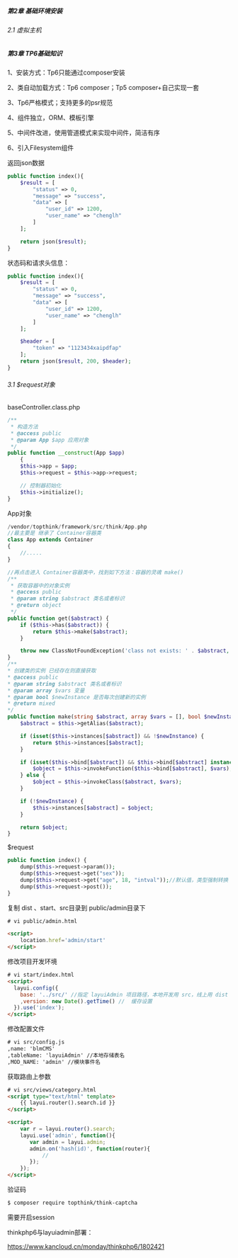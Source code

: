 ##### 第2章 基础环境安装

###### 2.1 虚拟主机









##### 第3章 TP6基础知识



1、安装方式：Tp6只能通过composer安装

2、类自动加载方式：Tp6 composer；Tp5 composer+自己实现一套

3、Tp6严格模式；支持更多的psr规范

4、组件独立，ORM、模板引擎

5、中间件改进，使用管道模式来实现中间件，简洁有序

6、引入Filesystem组件



返回json数据

~~~php
public function index(){
	$result = [
		"status" => 0,
		"message" => "success",
		"data" => [
			"user_id" => 1200,
			"user_name" => "chenglh"
		]
	];

	return json($result);
}
~~~

状态码和请求头信息：

~~~php
public function index(){
	$result = [
		"status" => 0,
		"message" => "success",
		"data" => [
			"user_id" => 1200,
			"user_name" => "chenglh"
		]
	];

	$header = [
		"token" => "1123434xaipdfap"
	];
	return json($result, 200, $header);
}
~~~



###### 3.1 $request对象

baseController.class.php

~~~php
/**
 * 构造方法
 * @access public
 * @param App $app 应用对象
 */
public function __construct(App $app)
	{
	$this->app = $app;
	$this->request = $this->app->request;

	// 控制器初始化
	$this->initialize();
}
~~~

App对象

~~~php
/vendor/topthink/framework/src/think/App.php
//最主要是 继承了 Container容器类
class App extends Container
{
	//.....
}

//再点击进入 Container容器类中，找到如下方法：容器的灵魂 make()
/**
 * 获取容器中的对象实例
 * @access public
 * @param string $abstract 类名或者标识
 * @return object
 */
public function get($abstract) {
	if ($this->has($abstract)) {
		return $this->make($abstract);
	}

	throw new ClassNotFoundException('class not exists: ' . $abstract, $abstract);
}
/**
* 创建类的实例 已经存在则直接获取
* @access public
* @param string $abstract 类名或者标识
* @param array $vars 变量
* @param bool $newInstance 是否每次创建新的实例
* @return mixed
*/
public function make(string $abstract, array $vars = [], bool $newInstance = false) {
	$abstract = $this->getAlias($abstract);

	if (isset($this->instances[$abstract]) && !$newInstance) {
		return $this->instances[$abstract];
	}

	if (isset($this->bind[$abstract]) && $this->bind[$abstract] instanceof Closure) {
		$object = $this->invokeFunction($this->bind[$abstract], $vars);
	} else {
		$object = $this->invokeClass($abstract, $vars);
	}

	if (!$newInstance) {
		$this->instances[$abstract] = $object;
	}

	return $object;
}
~~~



$request

~~~php
public function index() {
	dump($this->request->param());
	dump($this->request->get("sex"));
	dump($this->request->get("age", 18, "intval"));//默认值，类型强制转换
	dump($this->request->post());
}
~~~

























复制 dist 、start、src目录到 public/admin目录下

~~~html
# vi public/admin.html

<script>
    location.href='admin/start'
</script>
~~~



修改项目开发环境

~~~html
# vi start/index.html
<script>
  layui.config({
    base: '../src/' //指定 layuiAdmin 项目路径，本地开发用 src，线上用 dist
    ,version: new Date().getTime() //  缓存设置
  }).use('index');
</script>
~~~



修改配置文件

~~~html
# vi src/config.js
,name: 'blmCMS'
,tableName: 'layuiAdmin' //本地存储表名
,MOD_NAME: 'admin' //模块事件名
~~~



获取路由上参数

~~~html
# vi src/views/category.html
<script type="text/html" template>
    {{ layui.router().search.id }}
</script>

<script>
    var r = layui.router().search;
    layui.use('admin', function(){
       var admin = layui.admin;
       admin.on('hash(id)', function(router){
           //
       });
    });
</script>
~~~



验证码

~~~html
$ composer require topthink/think-captcha
~~~



需要开启session



thinkphp6与layuiadmin部署：

https://www.kancloud.cn/monday/thinkphp6/1802421
